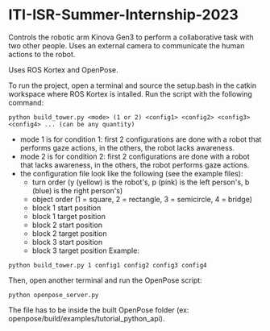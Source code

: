 # ITI-ISR-Summer-Internship-2023

Controls the robotic arm Kinova Gen3 to perform a collaborative task with two other people. Uses an external camera to communicate the human actions to the robot.

Uses ROS Kortex and OpenPose.

To run the project, open a terminal and source the setup.bash in the catkin workspace where ROS Kortex is intalled. Run the script with the following command:
```
python build_tower.py <mode> (1 or 2) <config1> <config2> <config3> <config4> ... (can be any quantity)
```
- mode 1 is for condition 1: first 2 configurations are done with a robot that performs gaze actions, in the others, the robot lacks awareness.
- mode 2 is for condition 2: first 2 configurations are done with a robot that lacks awareness, in the others, the robot performs gaze actions.
- the configuration file look like the following (see the example files):
  - turn order (y (yellow) is the robot's, p (pink) is the left person's, b (blue) is the right person's)
  - object order (1 = square, 2 = rectangle, 3 = semicircle, 4 = bridge)
  - block 1 start position
  - block 1 target position
  - block 2 start position
  - block 2 target position
  - block 3 start position
  - block 3 target position
Example:
```
python build_tower.py 1 config1 config2 config3 config4
```

Then, open another terminal and run the OpenPose script:
```
python openpose_server.py
```
The file has to be inside the built OpenPose folder (ex: openpose/build/examples/tutorial_python_api).
